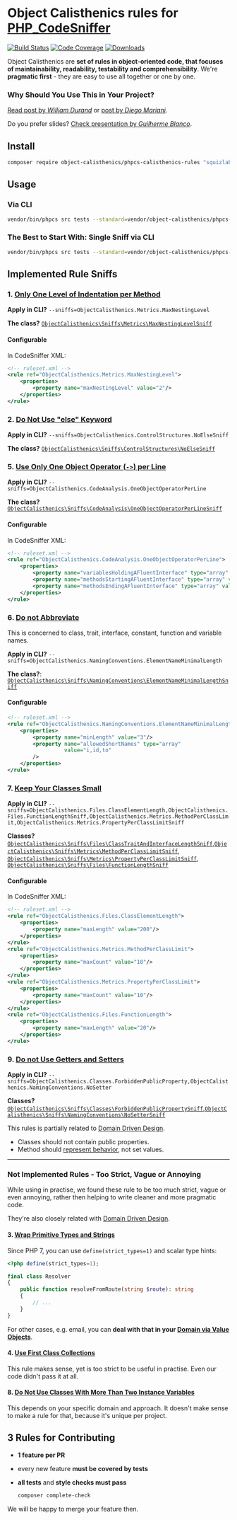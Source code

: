 # Object Calisthenics rules for [PHP_CodeSniffer](https://github.com/squizlabs/PHP_CodeSniffer)

[![Build Status](https://img.shields.io/travis/object-calisthenics/phpcs-calisthenics-rules.svg?style=flat-square)](https://travis-ci.org/object-calisthenics/phpcs-calisthenics-rules)
[![Code Coverage](https://img.shields.io/scrutinizer/coverage/g/object-calisthenics/phpcs-calisthenics-rules.svg?style=flat-square)](https://scrutinizer-ci.com/g/object-calisthenics/phpcs-calisthenics-rules)
[![Downloads](https://img.shields.io/packagist/dt/object-calisthenics/phpcs-calisthenics-rules.svg?style=flat-square)](https://packagist.org/packages/object-calisthenics/phpcs-calisthenics-rules)

Object Calisthenics are **set of rules in object-oriented code, that focuses of maintainability, readability, testability and comprehensibility**. We're **pragmatic first** - they are easy to use all together or one by one.


### Why Should You Use This in Your Project?

[Read post by *William Durand*](http://williamdurand.fr/2013/06/03/object-calisthenics/) or [post by *Diego Mariani*](https://medium.com/web-engineering-vox/improving-code-quality-with-object-calisthenics-aa4ad67a61f1).

Do you prefer slides? [Check presentation by *Guilherme Blanco*](https://www.slideshare.net/guilhermeblanco/object-calisthenics-applied-to-php).


## Install

```sh
composer require object-calisthenics/phpcs-calisthenics-rules "squizlabs/php_codesniffer:3.0.0RC4" --dev
```

## Usage

### Via CLI

```bash
vendor/bin/phpcs src tests --standard=vendor/object-calisthenics/phpcs-calisthenics-rules/src/ObjectCalisthenics/ruleset.xml
```

### The Best to Start With: Single Sniff via CLI

```bash
vendor/bin/phpcs src tests --standard=vendor/object-calisthenics/phpcs-calisthenics-rules/src/ObjectCalisthenics/ruleset.xml --sniffs=ObjectCalisthenics.Classes.ForbiddenPublicProperty
```

## Implemented Rule Sniffs


### 1. [Only One Level of Indentation per Method](http://williamdurand.fr/2013/06/03/object-calisthenics/#1-only-one-level-of-indentation-per-method)

**Apply in CLI?** `--sniffs=ObjectCalisthenics.Metrics.MaxNestingLevel`

**The class?** [`ObjectCalisthenics\Sniffs\Metrics\MaxNestingLevelSniff`](/src/ObjectCalisthenics/Sniffs/Metrics/MaxNestingLevelSniff.php)

#### Configurable

In CodeSniffer XML:

```xml
<!-- ruleset.xml -->
<rule ref="ObjectCalisthenics.Metrics.MaxNestingLevel">
    <properties>
        <property name="maxNestingLevel" value="2"/>
    </properties>
</rule>
```


### 2. [Do Not Use "else" Keyword](http://williamdurand.fr/2013/06/03/object-calisthenics/#2-dont-use-the-else-keyword)

**Apply in CLI?** `--sniffs=ObjectCalisthenics.ControlStructures.NoElseSniff`

**The class?** [`ObjectCalisthenics\Sniffs\ControlStructures\NoElseSniff`](/src/ObjectCalisthenics/Sniffs/ControlStructures/NoElseSniff.php)


### 5. [Use Only One Object Operator (`->`) per Line](http://williamdurand.fr/2013/06/03/object-calisthenics/#5-one-dot-per-line)

**Apply in CLI?** `--sniffs=ObjectCalisthenics.CodeAnalysis.OneObjectOperatorPerLine`

**The class?** [`ObjectCalisthenics\Sniffs\CodeAnalysis\OneObjectOperatorPerLineSniff`](/src/ObjectCalisthenics\Sniffs\CodeAnalysis\OneObjectOperatorPerLineSniff.php)

#### Configurable

In CodeSniffer XML:

```xml
<!-- ruleset.xml -->
<rule ref="ObjectCalisthenics.CodeAnalysis.OneObjectOperatorPerLine">
    <properties>
        <property name="variablesHoldingAFluentInterface" type="array" value="$queryBuilder"/>
        <property name="methodsStartingAFluentInterface" type="array" value="createQueryBuilder"/>
        <property name="methodsEndingAFluentInterface" type="array" value="execute,getQuery"/>
    </properties>
</rule>
```


### 6. [Do not Abbreviate](http://williamdurand.fr/2013/06/03/object-calisthenics/#6-dont-abbreviate)

This is concerned to class, trait, interface, constant, function and variable names.

**Apply in CLI?** `--sniffs=ObjectCalisthenics.NamingConventions.ElementNameMinimalLength`

**The class?**: [`ObjectCalisthenics\Sniffs\NamingConventions\ElementNameMinimalLengthSniff`](/src/ObjectCalisthenics\Sniffs\NamingConventions\ElementNameMinimalLengthSniff.php)

#### Configurable

```xml
<!-- ruleset.xml -->
<rule ref="ObjectCalisthenics.NamingConventions.ElementNameMinimalLength">
    <properties>
        <property name="minLength" value="3"/>
        <property name="allowedShortNames" type="array"
                  value="i,id,to"
        />
    </properties>
</rule>
```


### 7. [Keep Your Classes Small](http://williamdurand.fr/2013/06/03/object-calisthenics/#7-keep-all-entities-small)

**Apply in CLI?** `--sniffs=ObjectCalisthenics.Files.ClassElementLength,ObjectCalisthenics.Files.FunctionLengthSniff,ObjectCalisthenics.Metrics.MethodPerClassLimit,ObjectCalisthenics.Metrics.PropertyPerClassLimitSniff`

**Classes?** [`ObjectCalisthenics\Sniffs\Files\ClassTraitAndInterfaceLengthSniff`](/src/ObjectCalisthenics\Sniffs\Files\ClassTraitAndInterfaceLengthSniff.php),[`ObjectCalisthenics\Sniffs\Metrics\MethodPerClassLimitSniff`](/src/ObjectCalisthenics/Sniffs/Metrics/MethodPerClassLimitSniff.php), [`ObjectCalisthenics\Sniffs\Metrics\PropertyPerClassLimitSniff`](/src/ObjectCalisthenics/Sniffs/Metrics/PropertyPerClassLimitSniff.php), [`ObjectCalisthenics\Sniffs\Files\FunctionLengthSniff`](/src/ObjectCalisthenics/Sniffs/Files/FunctionLengthSniff.php)

#### Configurable

In CodeSniffer XML:

```xml
<!-- ruleset.xml -->
<rule ref="ObjectCalisthenics.Files.ClassElementLength">
    <properties>
        <property name="maxLength" value="200"/>
    </properties>
</rule>
<rule ref="ObjectCalisthenics.Metrics.MethodPerClassLimit">
    <properties>
        <property name="maxCount" value="10"/>
    </properties>
</rule>
<rule ref="ObjectCalisthenics.Metrics.PropertyPerClassLimit">
    <properties>
        <property name="maxCount" value="10"/>
    </properties>
</rule>
<rule ref="ObjectCalisthenics.Files.FunctionLength">
    <properties>
        <property name="maxLength" value="20"/>
    </properties>
</rule>
```

### 9. [Do not Use Getters and Setters](http://williamdurand.fr/2013/06/03/object-calisthenics/#9-no-getterssettersproperties)

**Apply in CLI?** `--sniffs=ObjectCalisthenics.Classes.ForbiddenPublicProperty,ObjectCalisthenics.NamingConventions.NoSetter`

**Classes?** [`ObjectCalisthenics\Sniffs\Classes\ForbiddenPublicPropertySniff`](/src/ObjectCalisthenics\Sniffs\Classes\ForbiddenPublicPropertySniff.php),[`ObjectCalisthenics\Sniffs\NamingConventions\NoSetterSniff`](/src/ObjectCalisthenics\Sniffs\NamingConventions\NoSetterSniff.php)

This rules is partially related to [Domain Driven Design](https://github.com/dddinphp).

- Classes should not contain public properties.
- Method should [represent behavior](http://whitewashing.de/2012/08/22/building_an_object_model__no_setters_allowed.html), not set values.

---

### Not Implemented Rules - Too Strict, Vague or Annoying

While using in practise, we found these rule to be too much strict, vague or even annoying, rather then helping to write cleaner and more pragmatic code.

They're also closely related with [Domain Driven Design](https://github.com/dddinphp).


#### 3. [Wrap Primitive Types and Strings](http://williamdurand.fr/2013/06/03/object-calisthenics/#3-wrap-all-primitives-and-strings)

Since PHP 7, you can use `define(strict_types=1)` and scalar type hints:

```php
<?php define(strict_types=1);

final class Resolver
{
    public function resolveFromRoute(string $route): string
    {
        // ...
    }
}
```

For other cases, e.g. email, you can **deal with that in your [Domain via Value Objects](http://williamdurand.fr/2013/06/03/object-calisthenics/#3-wrap-all-primitives-and-strings)**.


#### 4. [Use First Class Collections](http://williamdurand.fr/2013/06/03/object-calisthenics/#4-first-class-collections)

This rule makes sense, yet is too strict to be useful in practise. Even our code didn't pass it at all.


#### 8. [Do Not Use Classes With More Than Two Instance Variables](http://williamdurand.fr/2013/06/03/object-calisthenics/#8-no-classes-with-more-than-two-instance-variables)

This depends on your specific domain and approach. It doesn't make sense to make a rule for that, because it's unique per project.



## 3 Rules for Contributing

- **1 feature per PR**
- every new feature **must be covered by tests**
- **all tests** and **style checks must pass**

    ```bash
    composer complete-check
    ```

We will be happy to merge your feature then.
